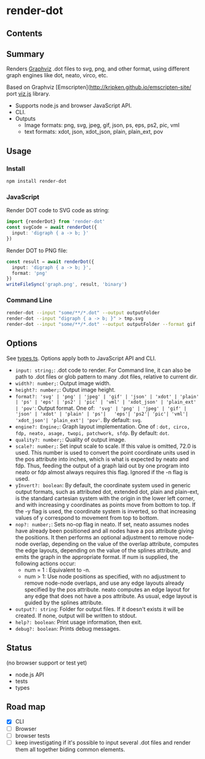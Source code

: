 # render-dot

## Contents

<!-- toc -->

<!-- tocstop -->

## Summary 

Renders [Graphviz](http://www.graphviz.org) .dot files to svg, png, and other format, using different graph engines like dot, neato, virco, etc. 

Based on Graphviz [Emscripten](http://kripken.github.io/emscripten-site/ port [viz.js](https://github.com/mdaines/viz.js) library.

 * Supports node.js and browser JavaScript API.
 * CLI.
 * Outputs 
   * Image formats: png, svg, jpeg, gif, json, ps, eps, ps2, pic, vml
   * text formats: xdot, json, xdot_json, plain, plain_ext, pov

## Usage

### Install

```sh
npm install render-dot
```

### JavaScript

Render DOT code to SVG code as string:

```ts
import {renderDot} from 'render-dot'
const svgCode = await renderDot({
  input: 'digraph { a -> b; }'
})
```

Render DOT to PNG file:

```ts
const result = await renderDot({
  input: 'digraph { a -> b; }', 
  format: 'png'
})
writeFileSync('graph.png', result, 'binary')
```


### Command Line

```sh
render-dot --input "some/**/*.dot" --output outputFolder
render-dot --input "digraph { a -> b; }" > tmp.svg
render-dot --input "some/**/*.dot" --output outputFolder --format gif
```

## Options

See [types.ts](src/types.ts). Options apply both to JavaScript API and CLI.

 * `input: string;`: .dot code to render. For Command line, it can also be path to .dot files or glob pattern to many .dot
files, relative to current dir.
 * `width?: number;`: Output image width. 
 * `height?: number;`: Output image height. 
 * `format?: 'svg' | 'png' | 'jpeg' | 'gif' | 'json' | 'xdot' | 'plain' | 'ps' | 'eps' | 'ps2' | 'pic' | 'vml' | 'xdot_json' | 'plain_ext' | 'pov'`: Output format. One of: ` 'svg' | 'png' | 'jpeg' | 'gif' | 'json' | 'xdot' | 'plain' | 'ps'|   'eps'| 'ps2'| 'pic'| 'vml'| 'xdot_json'| 'plain_ext'| 'pov'`. By default: `svg`.
 * `engine?: Engine;`: Graph layout implementation. One of : `dot, circo, fdp, neato, asage, twopi, patchwork, sfdp`. By default: `dot`.
 * `quality?: number;`: Quality of output image.
 * `scale?: number;`: Set input scale to scale. If this value is omitted, 72.0 is used. This number is used to convert the
point coordinate units used in the pos attribute into inches, which is what is expected by neato and fdp.
Thus, feeding the output of a graph laid out by one program into neato or fdp almost always requires this
flag. Ignored if the -n flag is used.
 * `yInvert?: boolean`: By default, the coordinate system used in generic output formats, such as attributed dot, extended dot,
plain and plain-ext, is the standard cartesian system with the origin in the lower left corner, and with
increasing y coordinates as points move from bottom to top. If the -y flag is used, the coordinate system
is inverted, so that increasing values of y correspond to movement from top to bottom.
 * `nop?: number;`: Sets no-op flag in neato. If set, neato assumes nodes have already been positioned and all nodes have a
pos attribute giving the positions. It then performs an optional adjustment to remove node-node overlap,
depending on the value of the overlap attribute, computes the edge layouts, depending on the value of the
splines attribute, and emits the graph in the appropriate format. If num is supplied, the following
actions occur: 
   - num = 1 : Equivalent to -n.
   - num > 1: Use node positions as specified, with no adjustment to remove node-node overlaps, and use any
edge layouts already specified by the pos attribute. neato computes an edge layout for any edge that does
not have a pos attribute. As usual, edge layout is guided by the splines attribute.
 * `output?: string`: Folder for output files. If it doesn't exists it will be created. If none, output will be written to
stdout.
 * `help?: boolean`: Print usage information, then exit.
 * `debug?: boolean`: Prints debug messages.

## Status

(no browser support or test yet)

 * node.js API
 * tests
 * types

## Road map

- [x] CLI
- [ ] Browser
- [ ] browser tests
- [ ] keep investigating if it's possible to input several .dot files and render them all together biding common elements.